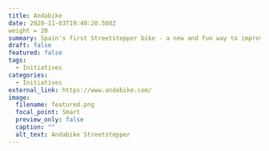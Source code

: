 ```yaml
---
title: Andabike
date: 2020-11-03T19:40:20.508Z
weight = 20
summary: Spain's first Streetstepper bike - a new and fun way to improve your health.
draft: false
featured: false
tags:
  - Initiatives
categories:
  - Initiatives
external_link: https://www.andabike.com/
image:
  filename: featured.png
  focal_point: Smart
  preview_only: false
  caption: ""
  alt_text: Andabike Streetstepper
---
```

